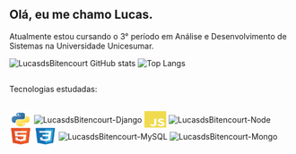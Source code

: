 ## Olá, eu me chamo Lucas.
Atualmente estou cursando o 3° período em Análise e Desenvolvimento de Sistemas na Universidade Unicesumar.

![LucasdsBitencourt GitHub stats](https://github-readme-stats.vercel.app/api?username=LucasdsBitencourt&show_icons=true&theme=midnight-purple&count_private=true&hide=prs&hide_title=true&border_radius=10&width=400)
![Top Langs](https://github-readme-stats.vercel.app/api/top-langs/?username=LucasdsBitencourt&layout=compact&show_icons=true&theme=midnight-purple&border_radius=10&width=400)

##
Tecnologias estudadas:
<div style="display: inline_block"><br>
  <img align="center" alt="LucasdsBitencourt-Python" height="30" width="40" src="https://raw.githubusercontent.com/devicons/devicon/master/icons/python/python-original.svg">
  <img align="center" alt="LucasdsBitencourt-Django" height="30" width="40" src="https://cdn.jsdelivr.net/gh/devicons/devicon@latest/icons/django/django-plain-wordmark.svg" />
  <img align="center" alt="LucasdsBitencourt-Js" height="30" width="40" src="https://raw.githubusercontent.com/devicons/devicon/master/icons/javascript/javascript-plain.svg">
  <img align="center" alt="LucasdsBitencourt-Node" height="30" width="40" src="https://cdn.jsdelivr.net/gh/devicons/devicon@latest/icons/nodejs/nodejs-original-wordmark.svg" >
  <img align="center" alt="LucasdsBitencourt-HTML" height="30" width="40" src="https://raw.githubusercontent.com/devicons/devicon/master/icons/html5/html5-original.svg">
  <img align="center" alt="LucasdsBitencourt-CSS" height="30" width="40" src="https://raw.githubusercontent.com/devicons/devicon/master/icons/css3/css3-original.svg">
  <img align="center" alt="LucasdsBitencourt-MySQL" height="30" width="40" src="https://cdn.jsdelivr.net/gh/devicons/devicon@latest/icons/mysql/mysql-original.svg" />
  <img align="center" alt="LucasdsBitencourt-Mongo" height="30" width="40" src="https://cdn.jsdelivr.net/gh/devicons/devicon@latest/icons/mongodb/mongodb-original.svg" />
</div>
  
  ##



















<!--
**LucasdsBitencourt/LucasdsBitencourt** is a ✨ _special_ ✨ repository because its `README.md` (this file) appears on your GitHub profile.

Here are some ideas to get you started:

- 🔭 I’m currently working on ...
- 🌱 I’m currently learning ...
- 👯 I’m looking to collaborate on ...
- 🤔 I’m looking for help with ...
- 💬 Ask me about ...
- 📫 How to reach me: ...
- 😄 Pronouns: ...
- ⚡ Fun fact: ...
-->
